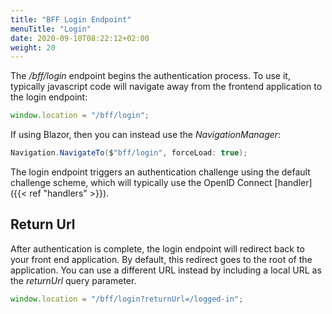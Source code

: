 ```yaml
---
title: "BFF Login Endpoint"
menuTitle: "Login"
date: 2020-09-10T08:22:12+02:00
weight: 20
---
```


The */bff/login* endpoint begins the authentication process. To use it, typically javascript code will navigate away from the frontend application to the login endpoint:
 
```js
window.location = "/bff/login";
```

If using Blazor, then you can instead use the *NavigationManager*:

```cs
Navigation.NavigateTo($"bff/login", forceLoad: true);
```

The login endpoint triggers an authentication challenge using the default challenge scheme, which will typically use the OpenID Connect [handler]({{< ref "handlers" >}}).


## Return Url
After authentication is complete, the login endpoint will redirect back to your front end application. By default, this redirect goes to the root of the application. You can use a different URL instead by including a local URL as the *returnUrl* query parameter. 
```js
window.location = "/bff/login?returnUrl=/logged-in";
```
